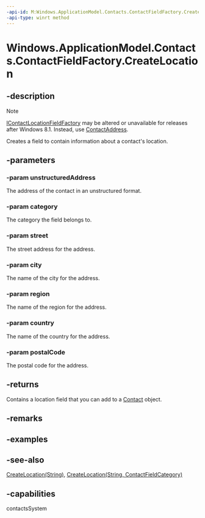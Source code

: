 ```yaml
---
-api-id: M:Windows.ApplicationModel.Contacts.ContactFieldFactory.CreateLocation(System.String,Windows.ApplicationModel.Contacts.ContactFieldCategory,System.String,System.String,System.String,System.String,System.String)
-api-type: winrt method
---
```


<!-- Method syntax
public Windows.ApplicationModel.Contacts.ContactLocationField CreateLocation(System.String unstructuredAddress, Windows.ApplicationModel.Contacts.ContactFieldCategory category, System.String street, System.String city, System.String region, System.String country, System.String postalCode)
-->

# Windows.ApplicationModel.Contacts.ContactFieldFactory.CreateLocation

## -description
> [!NOTE]
> [IContactLocationFieldFactory](icontactlocationfieldfactory.md) may be altered or unavailable for releases after Windows 8.1. Instead, use [ContactAddress](contactaddress.md).

Creates a field to contain information about a contact's location.

## -parameters
### -param unstructuredAddress
The address of the contact in an unstructured format.

### -param category
The category the field belongs to.

### -param street
The street address for the address.

### -param city
The name of the city for the address.

### -param region
The name of the region for the address.

### -param country
The name of the country for the address.

### -param postalCode
The postal code for the address.

## -returns
Contains a location field that you can add to a [Contact](contact.md) object.

## -remarks

## -examples

## -see-also
[CreateLocation(String)](contactfieldfactory_createlocation_2118237656.md), [CreateLocation(String, ContactFieldCategory)](contactfieldfactory_createlocation_966869216.md)
## -capabilities
contactsSystem
